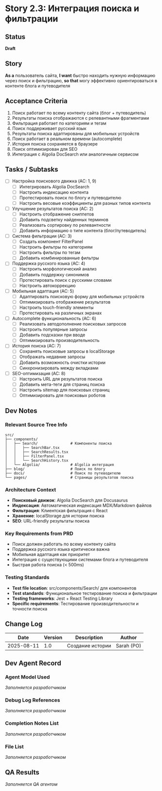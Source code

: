 # Story 2.3: Интеграция поиска и фильтрации

## Status
**Draft**

## Story
**As a** пользователь сайта,
**I want** быстро находить нужную информацию через поиск и фильтрацию,
**so that** могу эффективно ориентироваться в контенте блога и путеводителя

## Acceptance Criteria
1. Поиск работает по всему контенту сайта (блог + путеводитель)
2. Результаты поиска отображаются с релевантными фрагментами
3. Фильтрация работает по категориям и тегам
4. Поиск поддерживает русский язык
5. Результаты поиска адаптированы для мобильных устройств
6. Поиск работает в реальном времени (autocomplete)
7. История поиска сохраняется в браузере
8. Поиск оптимизирован для SEO
9. Интеграция с Algolia DocSearch или аналогичным сервисом

## Tasks / Subtasks
- [ ] Настройка поискового движка (AC: 1, 9)
  - [ ] Интегрировать Algolia DocSearch
  - [ ] Настроить индексацию контента
  - [ ] Протестировать поиск по блогу и путеводителю
  - [ ] Настроить весовые коэффициенты для разных типов контента
- [ ] Улучшение результатов поиска (AC: 2)
  - [ ] Настроить отображение сниппетов
  - [ ] Добавить подсветку найденных терминов
  - [ ] Реализовать сортировку по релевантности
  - [ ] Добавить информацию о типе контента (блог/путеводитель)
- [ ] Система фильтрации (AC: 3)
  - [ ] Создать компонент FilterPanel
  - [ ] Настроить фильтры по категориям
  - [ ] Настроить фильтры по тегам
  - [ ] Добавить комбинированные фильтры
- [ ] Поддержка русского языка (AC: 4)
  - [ ] Настроить морфологический анализ
  - [ ] Добавить поддержку синонимов
  - [ ] Протестировать поиск с русскими словами
  - [ ] Настроить автокоррекцию
- [ ] Мобильная адаптация (AC: 5)
  - [ ] Адаптировать поисковую форму для мобильных устройств
  - [ ] Оптимизировать отображение результатов
  - [ ] Настроить touch-friendly элементы
  - [ ] Протестировать на различных экранах
- [ ] Autocomplete функциональность (AC: 6)
  - [ ] Реализовать автодополнение поисковых запросов
  - [ ] Настроить популярные запросы
  - [ ] Добавить подсказки при вводе
  - [ ] Оптимизировать производительность
- [ ] История поиска (AC: 7)
  - [ ] Сохранять поисковые запросы в localStorage
  - [ ] Отображать недавние запросы
  - [ ] Добавить возможность очистки истории
  - [ ] Синхронизировать между вкладками
- [ ] SEO-оптимизация (AC: 8)
  - [ ] Настроить URL для результатов поиска
  - [ ] Добавить мета-теги для страниц поиска
  - [ ] Настроить sitemap для поисковых страниц
  - [ ] Оптимизировать для поисковых роботов

## Dev Notes

### Relevant Source Tree Info
```
src/
├── components/
│   ├── Search/               # Компоненты поиска
│   │   ├── SearchBar.tsx
│   │   ├── SearchResults.tsx
│   │   ├── FilterPanel.tsx
│   │   └── SearchHistory.tsx
│   └── Algolia/              # Algolia интеграция
├── blog/                     # Поиск по блогу
├── docs/                     # Поиск по путеводителю
└── pages/                    # Страницы результатов поиска
```

### Architecture Context
- **Поисковый движок**: Algolia DocSearch для Docusaurus
- **Индексация**: Автоматическая индексация MDX/Markdown файлов
- **Фильтрация**: Клиентская фильтрация с React
- **Хранение**: localStorage для истории поиска
- **SEO**: URL-friendly результаты поиска

### Key Requirements from PRD
- Поиск должен работать по всему контенту сайта
- Поддержка русского языка критически важна
- Мобильная адаптация как приоритет
- Интеграция с существующими системами блога и путеводителя
- Быстрая работа поиска (< 500ms)

### Testing Standards
- **Test file location**: src/components/Search/ для компонентов
- **Test standards**: Функциональное тестирование поиска и фильтрации
- **Testing frameworks**: Jest + React Testing Library
- **Specific requirements**: Тестирование производительности и точности поиска

## Change Log
| Date | Version | Description | Author |
|------|---------|-------------|---------|
| 2025-08-11 | 1.0 | Создание истории | Sarah (PO) |

## Dev Agent Record

### Agent Model Used
*Заполняется разработчиком*

### Debug Log References
*Заполняется разработчиком*

### Completion Notes List
*Заполняется разработчиком*

### File List
*Заполняется разработчиком*

## QA Results
*Заполняется QA агентом*
